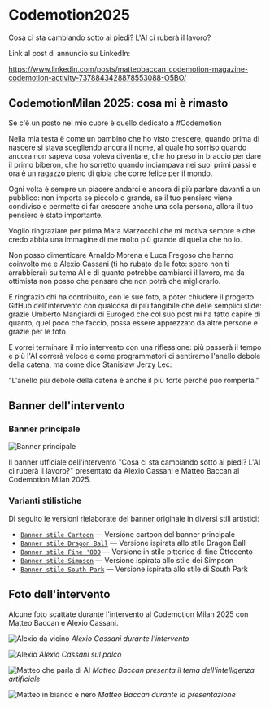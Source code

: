 # Codemotion2025

Cosa ci sta cambiando sotto ai piedi? L'AI ci ruberà il lavoro?

Link al post di annuncio su LinkedIn:

https://www.linkedin.com/posts/matteobaccan_codemotion-magazine-codemotion-activity-7378843428878553088-O5BO/

## CodemotionMilan 2025: cosa mi è rimasto

Se c'è un posto nel mio cuore è quello dedicato a #Codemotion

Nella mia testa è come un bambino che ho visto crescere, quando prima di nascere si stava scegliendo ancora il nome, al quale ho sorriso quando ancora non sapeva cosa voleva diventare, che ho preso in braccio per dare il primo biberon, che ho sorretto quando inciampava nei suoi primi passi e ora è un ragazzo pieno di gioia che corre felice per il mondo.

Ogni volta è sempre un piacere andarci e ancora di più parlare davanti a un pubblico: non importa se piccolo o grande, se il tuo pensiero viene condiviso e permette di far crescere anche una sola persona, allora il tuo pensiero è stato importante.

Voglio ringraziare per prima Mara Marzocchi che mi motiva sempre e che credo abbia una immagine di me molto più grande di quella che ho io.

Non posso dimenticare Arnaldo Morena e Luca Fregoso che hanno coinvolto me e Alexio Cassani (ti ho rubato delle foto: spero non ti arrabbierai) su tema AI e di quanto potrebbe cambiarci il lavoro, ma da ottimista non posso che pensare che non potrà che migliorarlo.

E ringrazio chi ha contribuito, con le sue foto, a poter chiudere il progetto GitHub dell'intervento con qualcosa di più tangibile che delle semplici slide: grazie Umberto Mangiardi di Euroged che col suo post mi ha fatto capire di quanto, quel poco che faccio, possa essere apprezzato da altre persone e grazie per le foto.

E vorrei terminare il mio intervento con una riflessione: più passerà il tempo e più l'AI correrà veloce e come programmatori ci sentiremo l'anello debole della catena, ma come dice Stanisław Jerzy Lec:

"L'anello più debole della catena è anche il più forte perché può romperla."

## Banner dell'intervento

### Banner principale

![Banner principale](banner/cosa-ci-sta-cambiando-sotto-ai-piedi-lai-ci-rube_cassani-baccan_1036091_banner.jpeg)

Il banner ufficiale dell'intervento "Cosa ci sta cambiando sotto ai piedi? L'AI ci ruberà il lavoro?" presentato da Alexio Cassani e Matteo Baccan al Codemotion Milan 2025.

### Varianti stilistiche

Di seguito le versioni rielaborate del banner originale in diversi stili artistici:

- [`Banner stile Cartoon`](banner/cosa-ci-sta-cambiando-sotto-ai-piedi-lai-ci-rube_cassani-baccan_1036091_banner_carton.png) — Versione cartoon del banner principale
- [`Banner stile Dragon Ball`](banner/cosa-ci-sta-cambiando-sotto-ai-piedi-lai-ci-rube_cassani-baccan_1036091_banner_dragonball.png) — Versione ispirata allo stile Dragon Ball
- [`Banner stile Fine '800`](banner/cosa-ci-sta-cambiando-sotto-ai-piedi-lai-ci-rube_cassani-baccan_1036091_banner_fine800.png) — Versione in stile pittorico di fine Ottocento
- [`Banner stile Simpson`](banner/cosa-ci-sta-cambiando-sotto-ai-piedi-lai-ci-rube_cassani-baccan_1036091_banner_simpson.png) — Versione ispirata allo stile dei Simpson
- [`Banner stile South Park`](banner/cosa-ci-sta-cambiando-sotto-ai-piedi-lai-ci-rube_cassani-baccan_1036091_banner_southpark.png) — Versione ispirata allo stile di South Park

## Foto dell'intervento

Alcune foto scattate durante l'intervento al Codemotion Milan 2025 con Matteo Baccan e Alexio Cassani.

![Alexio da vicino](Alexio%20da%20vicino.jpg)
*Alexio Cassani durante l'intervento*

![Alexio](Alexio.jpg)
*Alexio Cassani sul palco*

![Matteo che parla di AI](matteo%20che%20parla%20di%20AI.jpg)
*Matteo Baccan presenta il tema dell'intelligenza artificiale*

![Matteo in bianco e nero](matteo%20in%20bianco%20e%20nero.jpg)
*Matteo Baccan durante la presentazione*
